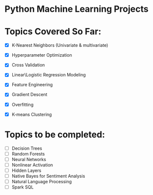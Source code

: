 # Python Machine Learning Projects
  # Topics Covered So Far:

- [x] K-Nearest Neighbors (Univariate & multivariate)
- [x] Hyperparameter Optimization
- [x] Cross Validation
- [x] Linear\Logistic Regression Modeling
- [x] Feature Engineering
- [x] Gradient Descent
- [x] Overfitting
- [x] K-means Clustering



# Topics to be completed:
- [ ] Decision Trees
- [ ] Random Forests
- [ ] Neural Networks
- [ ] Nonlinear Activation
- [ ] Hidden Layers
- [ ] Native Bayes for Sentiment Analysis
- [ ] Natural Language Processing
- [ ] Spark SQL
